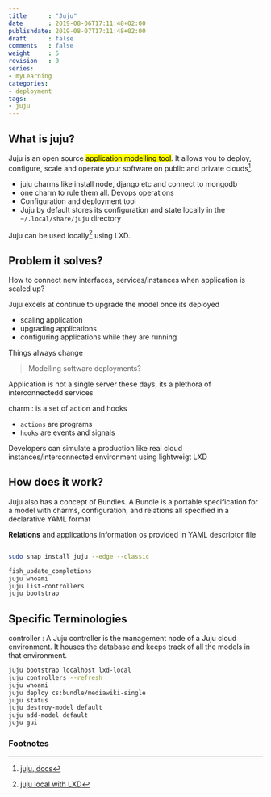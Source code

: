 ```yaml
---
title      : "Juju"
date       : 2019-08-06T17:11:48+02:00
publishdate: 2019-08-07T17:11:48+02:00
draft      : false
comments   : false
weight     : 5
revision   : 0
series:
- myLearning
categories:
- deployment
tags:
- juju
---
```


## What is juju?

Juju is an open source <mark>application modelling tool</mark>. It allows you to deploy, configure, scale and operate your software on public and private clouds[^1].

* juju charms like install node, django etc and connect to mongodb
* one charm to rule them all. Devops operations
* Configuration and deployment tool
* Juju by default stores its configuration and state locally in the `~/.local/share/juju` directory
<!-- more -->

Juju can be used locally[^2] using LXD.

## Problem it solves?

How to connect new interfaces, services/instances when application is scaled up?

Juju excels at continue to upgrade the model once its deployed

* scaling application
* upgrading applications
* configuring applications while they are running

Things always change

> Modelling software deployments?

Application is not a single server these days, its a plethora of interconnectedd services


charm
: is a set of action and hooks
+ `actions` are programs
+ `hooks` are events and signals

Developers can simulate a production like real cloud instances/interconnected environment using lightweigt LXD

##  How does it work?

Juju also has a concept of Bundles. A Bundle is a portable specification for a model with charms, configuration, and relations all specified in a declarative YAML format

**Relations** and applications information os provided in YAML descriptor file

```sh

sudo snap install juju --edge --classic

fish_update_completions
juju whoami
juju list-controllers
juju bootstrap
```

## Specific Terminologies

controller
: A Juju controller is the management node of a Juju cloud environment. It houses the database and keeps track of all the models in that environment.

```sh
juju bootstrap localhost lxd-local
juju controllers --refresh
juju whoami
juju deploy cs:bundle/mediawiki-single
juju status
juju destroy-model default
juju add-model default
juju gui
```

### Footnotes

[^1]: [juju, docs](https://jaas.ai/docs)
[^2]: [juju local with LXD](https://jaas.ai/docs/lxd-cloud)
